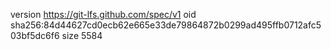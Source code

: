 version https://git-lfs.github.com/spec/v1
oid sha256:84d44627cd0ecb62e665e33de79864872b0299ad495ffb0712afc503bf5dc6f6
size 5584
